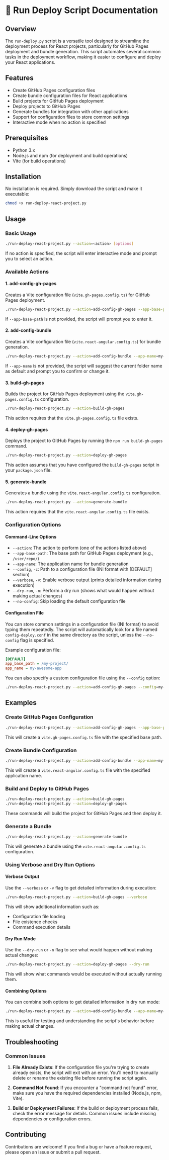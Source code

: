 # 🚀 Run Deploy Script Documentation

## Overview

The `run-deploy.py` script is a versatile tool designed to streamline the deployment process for React projects, particularly for GitHub Pages deployment and bundle generation. This script automates several common tasks in the deployment workflow, making it easier to configure and deploy your React applications.

## Features

- Create GitHub Pages configuration files
- Create bundle configuration files for React applications
- Build projects for GitHub Pages deployment
- Deploy projects to GitHub Pages
- Generate bundles for integration with other applications
- Support for configuration files to store common settings
- Interactive mode when no action is specified

## Prerequisites

- Python 3.x
- Node.js and npm (for deployment and build operations)
- Vite (for build operations)

## Installation

No installation is required. Simply download the script and make it executable:

```bash
chmod +x run-deploy-react-project.py
```

## Usage

### Basic Usage

```bash
./run-deploy-react-project.py --action=<action> [options]
```

If no action is specified, the script will enter interactive mode and prompt you to select an action.

### Available Actions

#### 1. add-config-gh-pages

Creates a Vite configuration file (`vite.gh-pages.config.ts`) for GitHub Pages deployment.

```bash
./run-deploy-react-project.py --action=add-config-gh-pages --app-base-path=/user/repo/
```

If `--app-base-path` is not provided, the script will prompt you to enter it.

#### 2. add-config-bundle

Creates a Vite configuration file (`vite.react-angular.config.ts`) for bundle generation.

```bash
./run-deploy-react-project.py --action=add-config-bundle --app-name=my-app
```

If `--app-name` is not provided, the script will suggest the current folder name as default and prompt you to confirm or change it.

#### 3. build-gh-pages

Builds the project for GitHub Pages deployment using the `vite.gh-pages.config.ts` configuration.

```bash
./run-deploy-react-project.py --action=build-gh-pages
```

This action requires that the `vite.gh-pages.config.ts` file exists.

#### 4. deploy-gh-pages

Deploys the project to GitHub Pages by running the `npm run build-gh-pages` command.

```bash
./run-deploy-react-project.py --action=deploy-gh-pages
```

This action assumes that you have configured the `build-gh-pages` script in your `package.json` file.

#### 5. generate-bundle

Generates a bundle using the `vite.react-angular.config.ts` configuration.

```bash
./run-deploy-react-project.py --action=generate-bundle
```

This action requires that the `vite.react-angular.config.ts` file exists.

### Configuration Options

#### Command-Line Options

- `--action`: The action to perform (one of the actions listed above)
- `--app-base-path`: The base path for GitHub Pages deployment (e.g., `/user/repo/`)
- `--app-name`: The application name for bundle generation
- `--config`, `-c`: Path to a configuration file (INI format with [DEFAULT] section)
- `--verbose`, `-v`: Enable verbose output (prints detailed information during execution)
- `--dry-run`, `-n`: Perform a dry run (shows what would happen without making actual changes)
- `--no-config`: Skip loading the default configuration file

#### Configuration File

You can store common settings in a configuration file (INI format) to avoid typing them repeatedly. The script will automatically look for a file named `config-deploy.conf` in the same directory as the script, unless the `--no-config` flag is specified.

Example configuration file:

```ini
[DEFAULT]
app_base_path = /my-project/
app_name = my-awesome-app
```

You can also specify a custom configuration file using the `--config` option:

```bash
./run-deploy-react-project.py --action=add-config-gh-pages --config=my-config.ini
```

## Examples

### Create GitHub Pages Configuration

```bash
./run-deploy-react-project.py --action=add-config-gh-pages --app-base-path=/my-project/
```

This will create a `vite.gh-pages.config.ts` file with the specified base path.

### Create Bundle Configuration

```bash
./run-deploy-react-project.py --action=add-config-bundle --app-name=my-app
```

This will create a `vite.react-angular.config.ts` file with the specified application name.

### Build and Deploy to GitHub Pages

```bash
./run-deploy-react-project.py --action=build-gh-pages
./run-deploy-react-project.py --action=deploy-gh-pages
```

These commands will build the project for GitHub Pages and then deploy it.

### Generate a Bundle

```bash
./run-deploy-react-project.py --action=generate-bundle
```

This will generate a bundle using the `vite.react-angular.config.ts` configuration.

### Using Verbose and Dry Run Options

#### Verbose Output

Use the `--verbose` or `-v` flag to get detailed information during execution:

```bash
./run-deploy-react-project.py --action=build-gh-pages --verbose
```

This will show additional information such as:
- Configuration file loading
- File existence checks
- Command execution details

#### Dry Run Mode

Use the `--dry-run` or `-n` flag to see what would happen without making actual changes:

```bash
./run-deploy-react-project.py --action=deploy-gh-pages --dry-run
```

This will show what commands would be executed without actually running them.

#### Combining Options

You can combine both options to get detailed information in dry run mode:

```bash
./run-deploy-react-project.py --action=add-config-bundle --app-name=my-app --verbose --dry-run
```

This is useful for testing and understanding the script's behavior before making actual changes.

## Troubleshooting

### Common Issues

1. **File Already Exists**: If the configuration file you're trying to create already exists, the script will exit with an error. You'll need to manually delete or rename the existing file before running the script again.

2. **Command Not Found**: If you encounter a "command not found" error, make sure you have the required dependencies installed (Node.js, npm, Vite).

3. **Build or Deployment Failures**: If the build or deployment process fails, check the error message for details. Common issues include missing dependencies or configuration errors.

## Contributing

Contributions are welcome! If you find a bug or have a feature request, please open an issue or submit a pull request.
